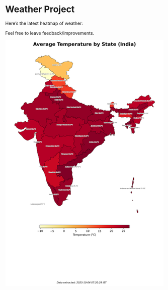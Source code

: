 # Weather Project

Here’s the latest heatmap of weather:

Feel free to leave feedback/improvements.

![India Heatmap](docs/assets/india_heatmap.png?v=E07D67)
